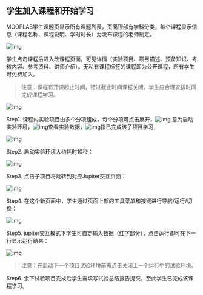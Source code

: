 ## 学生加入课程和开始学习

MOOPLAB学生课题页显示所有课题列表，页面顶部有学科分类，每个课程显示信息（课程名称、课程说明、学时时长）为发布课程的老师制定。

![img](D:\git\intro_to_MOOP\images\5-1.PNG)

学生点击课程后进入改课程页面，可见详情（实验项目、项目描述、预备知识、考核内容、参考资料、讲师介绍）。无私有课程标签的课程即为公开课程，所有学生可免费加入。

> 注意：课程有开课起止时间，错过截止时间课程关闭，学生应合理安排时间完成课程学习。
>

![img](D:\git\intro_to_MOOP\images\5-2.png )

Step1. 	课程内实验项目由多个分项组成，每个分项可点击展开，![img](D:\git\intro_to_MOOP\images\5-13.png) 意为启动实验环境，![img](D:\git\intro_to_MOOP\images\5-11.png)查看实验数据，![img](D:\git\intro_to_MOOP\images\5-12.png)指已完成该子项目学习，

![img](D:\git\intro_to_MOOP\images\5-15.png )

 

Step2. 	启动实验环境大约耗时10秒：

![img](D:\git\intro_to_MOOP\images\5-16.png )

 

Step3. 	点击子项目将跳转到对应Jupiter交互页面：

![img](D:\git\intro_to_MOOP\images\5-17.png)

 

Step4. 	在这个新页面中，学生通过页面上部的工具菜单和按键进行导航/运行/切换：

![img](D:\git\intro_to_MOOP\images\5-18.png)

 

Step5. 	jupiter交互模式下学生可自定输入数据（红字部分），点击运行即可在下一行显示运行结果：

![img](D:\git\intro_to_MOOP\images\5-21.png)

> 注意：在启动下一个项目试验环境前需点击关闭上一个运行中的试验环境。
>

 

Step6. 	余下试验项目完成后学生需填写试验总结报告提交，至此学生已完成该课程学习。